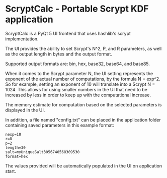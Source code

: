 # ScryptCalc - Portable Scrypt KDF application

ScryptCalc is a PyQt 5 UI frontend that uses hashlib's scrypt implementation.

The UI provides the ability to set Scrypt's N^2, P, and R parameters, as well as the output length in bytes and the output format.

Supported output formats are: bin, hex, base32, base64, and base85.

When it comes to the Scrypt parameter N, the UI setting represents the exponent of the actual number of computations, by the formula N = exp^2. So for example, setting an exponent of 10 will translate into a Scrypt N = 1024. This allows for using smaller numbers in the UI that need to be increased by less in order to keep up with the computational increase.

The memory estimate for computation based on the selected parameters is displayed in the UI.

In addition, a file named "config.txt" can be placed in the application folder containing saved parameters in this example format:

```
nexp=10
r=8
p=2
length=30
salt=myUniqueSalt3056740568309530
format=hex
```

The values provided will be automatically populated in the UI on application start.
